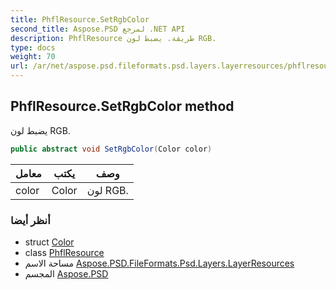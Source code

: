 ```yaml
---
title: PhflResource.SetRgbColor
second_title: Aspose.PSD لمرجع .NET API
description: PhflResource طريقة. يضبط لون RGB.
type: docs
weight: 70
url: /ar/net/aspose.psd.fileformats.psd.layers.layerresources/phflresource/setrgbcolor/
---
```

## PhflResource.SetRgbColor method

يضبط لون RGB.

```csharp
public abstract void SetRgbColor(Color color)
```

| معامل | يكتب | وصف |
| --- | --- | --- |
| color | Color | لون RGB. |

### أنظر أيضا

* struct [Color](../../../aspose.psd/color/)
* class [PhflResource](../)
* مساحة الاسم [Aspose.PSD.FileFormats.Psd.Layers.LayerResources](../../phflresource/)
* المجسم [Aspose.PSD](../../../)


